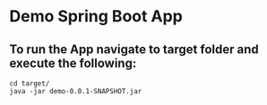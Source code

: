 # Demo Spring Boot App
## To run the App navigate to target folder and execute the following:
```console
cd target/
java -jar demo-0.0.1-SNAPSHOT.jar
```
